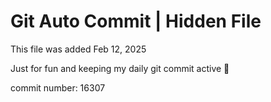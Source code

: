 # Git Auto Commit | Hidden File

This file was added Feb 12, 2025

Just for fun and keeping my daily git commit active 🤪

commit number: 16307
